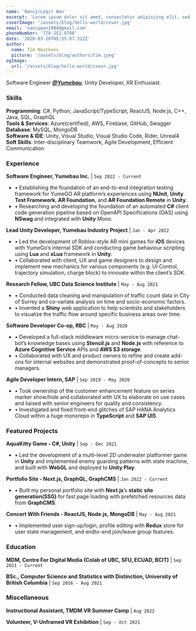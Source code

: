 ```yaml
---
name: 'Nancy(Leqi) Wan'
excerpt: 'Lorem ipsum dolor sit amet, consectetur adipiscing elit, sed do eiusmod tempor incididunt ut labore et dolore magna aliqua. Praesent elementum facilisis leo vel fringilla est ullamcorper eget. At imperdiet dui accumsan sit amet nulla facilities morbi tempus.'
coverImage: '/assets/blog/hello-world/cover.jpg'
email: 'nancywan1004@gmail.com'
phoneNumber: '778-251-9798'
date: '2020-03-16T05:35:07.322Z'
author:
  name: Tim Neutkens
  picture: '/assets/blog/authors/tim.jpeg'
ogImage:
  url: '/assets/blog/hello-world/cover.jpg'
---
```


Software Engineer [___@Yumebau___](https://www.linkedin.com/company/yumebau-inc/), Unity Developer, XR Enthusiast.

### Skills
**Programming**: C#, Python, JavaScript/TypeScript, ReactJS, Node.js, C++, Java, SQL, GraphQL \
**Tools & Services**: Azure(certified), AWS, Firebase, GitHub, Swagger \
**Database**: MySQL, MongoDB \
**Software & IDE**: Unity, Visual Studio, Visual Studio Code, Rider, Unreal4  
**Soft Skills**: Inter-disciplinary Teamwork, Agile Development, Efficient Communication

### Experience
**Software Engineer, Yumebau Inc.** | `Sep 2022 - Current`
* • Establishing the foundation of an end-to-end integration testing framework for YumeGO AR platform’s experiences using **NUnit**, **Unity Test Framework**, **AR Foundation**, and **AR Foundation Remote** in **Unity**.
* • Researching and developing the foundation of an automated **C#** client code generation pipeline based on OpenAPI Specifications (OAS) using **NSwag** and integrated with **Unity** Mono.


**Lead Unity Developer, Yumebau Industry Project** | `Jan - Apr 2022`
* • Led the development of Roblox-style AR mini games for **iOS** devices with YumeGo’s internal SDK and
conducting game behaviour scripting using **Lua** and **xLua** framework in **Unity**.
* • Collaborated with client, UX and game designers to design and implement new mechanics for various
components (e.g. UI Control, trajectory simulation, charge block) to innovate within the client’s SDK.


**Research Fellow, UBC Data Science Institute** | `May - Aug 2021`
* • Conducted data cleaning and manipulation of traffic count data in City of Surrey and co-variate analysis
on time and socio-economic factors.
* • Invented a **Shiny** web application to help scientists and stakeholders to visualize the traffic flow around
specific business areas over time.


**Software Developer Co-op, RBC** | `May - Aug 2020`
* • Developed a full-stack middleware micro-service to manage chat-bot’s knowledge bases using **Stencil.js**
and **Node.js** with reference to **Azure Cognitive Service** APIs and **AWS S3 storage**.
* • Collaborated with UX and product owners to refine and create add-ons for internal websites and
demonstrated proof-of-concepts to senior managers.


**Agile Developer Intern, SAP** | `Sep 2019 - May 2020`
* • Took ownership of the customer enhancement feature on series marker show/hide and collaborated
with UX to elaborate on use cases and liaised with senior engineers for quality and consistency.
* • Investigated and fixed front-end glitches of SAP HANA Analytics Cloud within a huge monorepo in
**TypeScript** and **SAP UI5**.


### Featured Projects
**AquaKitty Game - C#, Unity** | `Sep - Dec 2021`
- • Led the development of a multi-level 2D underwater platformer game in **Unity** and implemented
enemy guarding patterns with state machine, and built with **WebGL** and deployed to **Unity Play**.


**Portfolio Site - Next.js, GraphQL, GraphCMS** | `Jan 2022 - Current`
- • Built my personal portfolio site with **Next.js**’s **static site generation(SSG)** for fast page loading with
prefetched resources data from **GraphCMS**.


**Concert With Friends - ReactJS, Node.js, MongoDB** | `May - Aug 2021`
- • Implemented user sign-up/login, profile editing with **Redux** store for user state management, and endto-end join/leave group features.


### Education
__MDM, Centre For Digital Media (Colab of UBC, SFU, ECUAD, BCIT)__ | `Sep 2021 - Current`

__BSc., Computer Science and Statistics with Distinction, University of British Columbia__ | `Sep 2016 - Aug 2021`


### Miscellaneous
__Instructional Assistant, TMDM VR Summer Camp__ | `Aug 2022`

__Volunteer, V-Unframed VR Exhibition__ | `Sep - Oct 2021`







